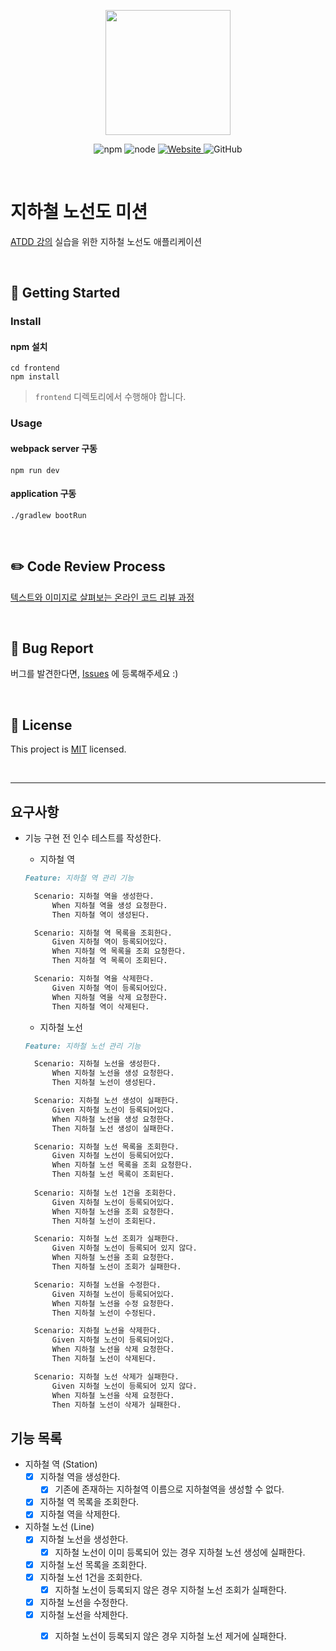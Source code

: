 <p align="center">
    <img width="200px;" src="https://raw.githubusercontent.com/woowacourse/atdd-subway-admin-frontend/master/images/main_logo.png"/>
</p>
<p align="center">
  <img alt="npm" src="https://img.shields.io/badge/npm-%3E%3D%205.5.0-blue">
  <img alt="node" src="https://img.shields.io/badge/node-%3E%3D%209.3.0-blue">
  <a href="https://edu.nextstep.camp/c/R89PYi5H" alt="nextstep atdd">
    <img alt="Website" src="https://img.shields.io/website?url=https%3A%2F%2Fedu.nextstep.camp%2Fc%2FR89PYi5H">
  </a>
  <img alt="GitHub" src="https://img.shields.io/github/license/next-step/atdd-subway-admin">
</p>

<br>

# 지하철 노선도 미션

[ATDD 강의](https://edu.nextstep.camp/c/R89PYi5H) 실습을 위한 지하철 노선도 애플리케이션

<br>

## 🚀 Getting Started

### Install

#### npm 설치

```
cd frontend
npm install
```

> `frontend` 디렉토리에서 수행해야 합니다.

### Usage

#### webpack server 구동

```
npm run dev
```

#### application 구동

```
./gradlew bootRun
```

<br>

## ✏️ Code Review Process

[텍스트와 이미지로 살펴보는 온라인 코드 리뷰 과정](https://github.com/next-step/nextstep-docs/tree/master/codereview)

<br>

## 🐞 Bug Report

버그를 발견한다면, [Issues](https://github.com/next-step/atdd-subway-admin/issues) 에 등록해주세요 :)

<br>

## 📝 License

This project is [MIT](https://github.com/next-step/atdd-subway-admin/blob/master/LICENSE.md) licensed.

<br>

***

## 요구사항

- 기능 구현 전 인수 테스트를 작성한다.
    - 지하철 역
  ```markdown
  Feature: 지하철 역 관리 기능

    Scenario: 지하철 역을 생성한다.
        When 지하철 역을 생성 요청한다.
        Then 지하철 역이 생성된다.

    Scenario: 지하철 역 목록을 조회한다.
        Given 지하철 역이 등록되어있다.
        When 지하철 역 목록을 조회 요청한다.
        Then 지하철 역 목록이 조회된다.

    Scenario: 지하철 역을 삭제한다.
        Given 지하철 역이 등록되어있다.
        When 지하철 역을 삭제 요청한다.
        Then 지하철 역이 삭제된다.
  ```

    - 지하철 노선
  ```markdown
  Feature: 지하철 노선 관리 기능

    Scenario: 지하철 노선을 생성한다.
        When 지하철 노선을 생성 요청한다.
        Then 지하철 노선이 생성된다.
  
    Scenario: 지하철 노선 생성이 실패한다.
        Given 지하철 노선이 등록되어있다.
        When 지하철 노선을 생성 요청한다.
        Then 지하철 노선 생성이 실패한다.

    Scenario: 지하철 노선 목록을 조회한다.
        Given 지하철 노선이 등록되어있다.
        When 지하철 노선 목록을 조회 요청한다.
        Then 지하철 노선 목록이 조회된다.
    
    Scenario: 지하철 노선 1건을 조회한다.
        Given 지하철 노선이 등록되어있다.
        When 지하철 노선을 조회 요청한다.
        Then 지하철 노선이 조회된다.
  
    Scenario: 지하철 노선 조회가 실패한다.
        Given 지하철 노선이 등록되어 있지 않다.
        When 지하철 노선을 조회 요청한다.
        Then 지하철 노선이 조회가 실패한다.
  
    Scenario: 지하철 노선을 수정한다.
        Given 지하철 노선이 등록되어있다.
        When 지하철 노선을 수정 요청한다.
        Then 지하철 노선이 수정된다.

    Scenario: 지하철 노선을 삭제한다.
        Given 지하철 노선이 등록되어있다.
        When 지하철 노선을 삭제 요청한다.
        Then 지하철 노선이 삭제된다.
  
    Scenario: 지하철 노선 삭제가 실패한다.
        Given 지하철 노선이 등록되어 있지 않다.
        When 지하철 노선을 삭제 요청한다.
        Then 지하철 노선이 삭제가 실패한다.
  ```

## 기능 목록

- 지하철 역 (Station)
    - [x] 지하철 역을 생성한다.
        - [x] 기존에 존재하는 지하철역 이름으로 지하철역을 생성할 수 없다.
    - [x] 지하철 역 목록을 조회한다.
    - [x] 지하철 역을 삭제한다.

- 지하철 노선 (Line)
    - [x] 지하철 노선을 생성한다.
        - [x] 지하철 노선이 이미 등록되어 있는 경우 지하철 노선 생성에 실패한다.
    - [x] 지하철 노선 목록을 조회한다.
    - [x] 지하철 노선 1건을 조회한다.
        - [x] 지하철 노선이 등록되지 않은 경우 지하철 노선 조회가 실패한다.
    - [x] 지하철 노선을 수정한다.
    - [x] 지하철 노선을 삭제한다.
        - [x] 지하철 노선이 등록되지 않은 경우 지하철 노선 제거에 실패한다.
      